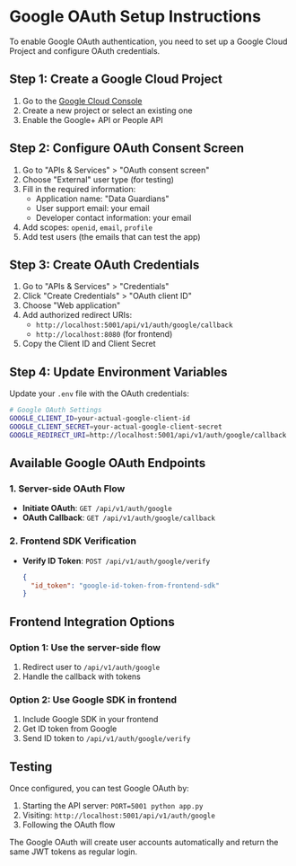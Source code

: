 # Google OAuth Setup Instructions

To enable Google OAuth authentication, you need to set up a Google Cloud Project and configure OAuth credentials.

## Step 1: Create a Google Cloud Project

1. Go to the [Google Cloud Console](https://console.cloud.google.com/)
2. Create a new project or select an existing one
3. Enable the Google+ API or People API

## Step 2: Configure OAuth Consent Screen

1. Go to "APIs & Services" > "OAuth consent screen"
2. Choose "External" user type (for testing)
3. Fill in the required information:
   - Application name: "Data Guardians"
   - User support email: your email
   - Developer contact information: your email
4. Add scopes: `openid`, `email`, `profile`
5. Add test users (the emails that can test the app)

## Step 3: Create OAuth Credentials

1. Go to "APIs & Services" > "Credentials"
2. Click "Create Credentials" > "OAuth client ID"
3. Choose "Web application"
4. Add authorized redirect URIs:
   - `http://localhost:5001/api/v1/auth/google/callback`
   - `http://localhost:8080` (for frontend)
5. Copy the Client ID and Client Secret

## Step 4: Update Environment Variables

Update your `.env` file with the OAuth credentials:

```bash
# Google OAuth Settings
GOOGLE_CLIENT_ID=your-actual-google-client-id
GOOGLE_CLIENT_SECRET=your-actual-google-client-secret
GOOGLE_REDIRECT_URI=http://localhost:5001/api/v1/auth/google/callback
```

## Available Google OAuth Endpoints

### 1. Server-side OAuth Flow

- **Initiate OAuth**: `GET /api/v1/auth/google`
- **OAuth Callback**: `GET /api/v1/auth/google/callback`

### 2. Frontend SDK Verification

- **Verify ID Token**: `POST /api/v1/auth/google/verify`
  ```json
  {
    "id_token": "google-id-token-from-frontend-sdk"
  }
  ```

## Frontend Integration Options

### Option 1: Use the server-side flow

1. Redirect user to `/api/v1/auth/google`
2. Handle the callback with tokens

### Option 2: Use Google SDK in frontend

1. Include Google SDK in your frontend
2. Get ID token from Google
3. Send ID token to `/api/v1/auth/google/verify`

## Testing

Once configured, you can test Google OAuth by:

1. Starting the API server: `PORT=5001 python app.py`
2. Visiting: `http://localhost:5001/api/v1/auth/google`
3. Following the OAuth flow

The Google OAuth will create user accounts automatically and return the same JWT tokens as regular login.
